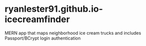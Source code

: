 # ryanlester91.github.io-icecreamfinder
MERN app that maps neighborhood ice cream trucks and includes Passport/BCrypt login authentication
